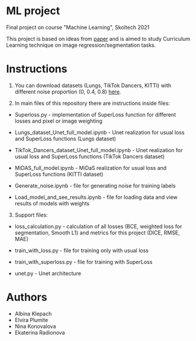# ML project

Final project on course "Machine Learning", Skoltech 2021

This project is based on ideas from [paper](https://proceedings.neurips.cc/paper/2020/file/2cfa8f9e50e0f510ede9d12338a5f564-Paper.pdf) and is aimed to study Curriculum Learning technique on image regression/segmentation tasks.

# Instructions

1. You can download datasets (Lungs, TikTok Dancers, KITTI) with different noise proportion (0, 0.4, 0.8) [here](https://drive.google.com/drive/folders/1urItzepvkQrB8rpGStOw9dfg1rE2nHQm?usp=sharing).

2. In main files of this repository there are instructions inside files:

- Superloss.py - implementation of SuperLoss function for different losses and pixel or image weighting
- Lungs_dataset_Unet_full_model.ipynb - Unet realization for usual loss and SuperLoss functions (Lungs dataset)
- TikTok_Dancers_dataset_Unet_full_model.ipynb - Unet realization for usual loss and SuperLoss functions (TikTok Dancers dataset)
- MiDAS_full_model.ipynb - MiDaS realization for usual loss and SuperLoss functions (KITTI dataset)

- Generate_noise.ipynb - file for generating noise for training labels
- Load_model_and_see_results.ipynb - file for loading data and view results of models with weights

3. Support files:

- loss_calculation.py - calculation of all losses (BCE, weighted loss for segmentation, Smooth L1) and metrics for this project (DICE, RMSE, MAE)

- train_with_loss.py - file for training only with usual loss 

- train_with_superloss.py  - file for training with SuperLoss

- unet.py - Unet architecture 

# Authors 

- Albina Klepach
- Elvira Plumite
- Nina Konovalova
- Ekaterina Radionova
